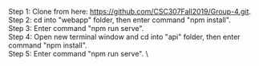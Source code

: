 Step 1: Clone from here: https://github.com/CSC307Fall2019/Group-4.git. \
Step 2: cd into "webapp" folder, then enter command "npm install". \
Step 3: Enter command "npm run serve". \
Step 4: Open new terminal window and cd into "api" folder, then enter command "npm install". \
Step 5: Enter command "npm run serve". \
